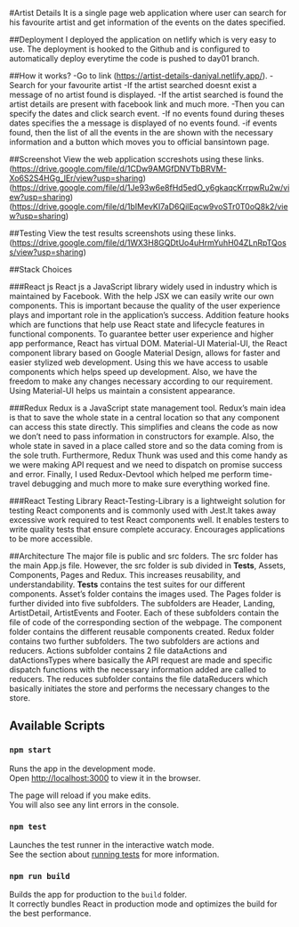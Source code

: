 #Artist Details
It is a single page web application where user can search for his favourite artist and get information of the events on the dates specified.


##Deployment
I deployed the application on netlify which is very easy to use. The deployment is hooked to the Github and is configured to automatically deploy everytime the code is pushed to day01 branch.


##How it works?
-Go to link (https://artist-details-daniyal.netlify.app/).
-Search for your favourite artist
-If the artist searched doesnt exist a message of no artist found is displayed.
-If the artist searched is found the artist details are present with facebook link and much more.
-Then you can specify the dates and click search event.
-If no events found during theses dates specifies the a message is displayed of no events found.
-if events found, then the list of all the events in the are shown with the necessary information and a button which moves you to official bansintown page.

##Screenshot
View the web application sccreshots using these links.
(https://drive.google.com/file/d/1CDw9AMGfDNVTbBRVM-Xo6S2S4HGg_lEr/view?usp=sharing)
(https://drive.google.com/file/d/1Je93w6e8fHd5edO_y6gkaqcKrrpwRu2w/view?usp=sharing)
(https://drive.google.com/file/d/1bIMevKI7aD6QilEqcw9voSTr0T0oQ8k2/view?usp=sharing)

##Testing
View the test results screenshots using these links.
(https://drive.google.com/file/d/1WX3H8GQDtUo4uHrmYuhH04ZLnRpTQoss/view?usp=sharing)
 
##Stack Choices

###React js
React js a JavaScript library widely used in industry which is maintained by Facebook. With the help JSX we can easily write our own components. This is important because the quality of the user experience plays and important role in the application’s success. Addition feature hooks which are functions that help use React state and lifecycle features in functional components. To guarantee better user experience and higher app performance, React has virtual DOM.
Material-UI
Material-UI, the React component library based on Google Material Design, allows for faster and easier stylized web development. Using this we have access to usable components which helps speed up development. Also, we have the freedom to make any changes necessary according to our requirement. Using Material-UI helps us maintain a consistent appearance.

###Redux
Redux is a JavaScript state management tool. Redux’s main idea is that to save the whole state in a central location so that any component can access this state directly. This simplifies and cleans the code as now we don’t need to pass information in constructors for example. Also, the whole state in saved in a place called store and so the data coming from is the sole truth. Furthermore, Redux Thunk was used and this come handy as we were making API request and we need to dispatch on promise success and error. Finally, I used Redux-Devtool which helped me perform time-travel debugging and much more to make sure everything worked fine.

###React Testing Library
React-Testing-Library is a lightweight solution for testing React components and is commonly used with Jest.It takes away excessive work required to test React components well. It enables testers to write quality tests that ensure complete accuracy. Encourages applications to be more accessible.

##Architecture
The major file is public and src folders. The src folder has the main App.js file. However, the src folder is sub divided in __Tests__, Assets, Components, Pages and Redux. This increases reusability, and understandability. __Tests__ contains the test suites for our different components. Asset’s folder contains the images used. The Pages folder is further divided into five subfolders. The subfolders are Header, Landing, ArtistDetail, ArtistEvents and Footer. Each of these subfolders contain the file of code of the corresponding section of the webpage. The component folder contains the different reusable components created. Redux folder contains two further subfolders. The two subfolders are actions and reducers. Actions subfolder contains 2 file dataActions and datActionsTypes where basically the API request are made and specific dispatch functions with the necessary information added are called to reducers. The reduces subfolder contains the file dataReducers which basically initiates the store and performs the necessary changes to the store. 

## Available Scripts

### `npm start`

Runs the app in the development mode.<br>
Open [http://localhost:3000](http://localhost:3000) to view it in the browser.

The page will reload if you make edits.<br>
You will also see any lint errors in the console.

### `npm test`

Launches the test runner in the interactive watch mode.<br>
See the section about [running tests](#running-tests) for more information.

### `npm run build`

Builds the app for production to the `build` folder.<br>
It correctly bundles React in production mode and optimizes the build for the best performance. 

